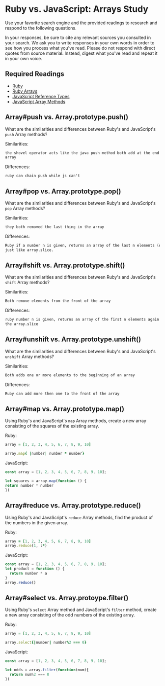 # Ruby vs. JavaScript: Arrays Study

Use your favorite search engine and the provided readings to research and
respond to the following questions.

In your responses, be sure to cite any relevant sources you consulted in your
search. We ask you to write responses in your own words in order to see how you
process what you've read. Please do not respond with direct quotes from source
material. Instead, digest what you've read and repeat it in your own voice.

## Required Readings

-   [Ruby](https://github.com/ga-wdi-boston/ruby)
-   [Ruby Arrays](https://github.com/ga-wdi-boston/ruby-arrays)
-   [JavaScript Reference Types](https://github.com/ga-wdi-boston/js-reference-types)
-   [JavaScript Array Methods](https://github.com/ga-wdi-boston/js-array-methods)

## Array#push vs. Array.prototype.push()

What are the similarities and differences between Ruby's and JavaScript's `push`
Array methods?

Similarities:

```md
the shovel operator acts like the java push method both add at the end of the
array
```

Differences:

```md
ruby can chain push while js can't
```

## Array#pop vs. Array.prototype.pop()

What are the similarities and differences between Ruby's and JavaScript's `pop`
Array methods?

Similarities:

```md
they both removed the last thing in the array
```

Differences:

```md
Ruby if a number n is given, returns an array of the last n elements (or less)
just like array.slice.
```

## Array#shift vs. Array.prototype.shift()

What are the similarities and differences between Ruby's and JavaScript's
`shift` Array methods?

Similarities:

```md
Both remove elements from the front of the array
```

Differences:

```md
ruby number n is given, returns an array of the first n elements again like
the array.slice
```

## Array#unshift vs. Array.prototype.unshift()

What are the similarities and differences between Ruby's and JavaScript's
`unshift` Array methods?

Similarities:

```md
Both adds one or more elements to the beginning of an array
```

Differences:

```md
Ruby can add more then one to the front of the array
```

## Array#map vs. Array.prototype.map()

Using Ruby's and JavaScript's `map` Array methods, create a new array consisting
of the squares of the existing array.

Ruby:

```ruby
array = [1, 2, 3, 4, 5, 6, 7, 8, 9, 10]

array.map{ |number| number * number}
```

JavaScript:

```javascript
const array = [1, 2, 3, 4, 5, 6, 7, 8, 9, 10];

let squares = array.map(function () {
return number * number
})
```

## Array#reduce vs. Array.prototype.reduce()

Using Ruby's and JavaScript's `reduce` Array methods, find the product of the
numbers in the given array.

Ruby:

```ruby
array = [1, 2, 3, 4, 5, 6, 7, 8, 9, 10]
array.reduce(1, :*)
```

JavaScript:

```javascript
const array = [1, 2, 3, 4, 5, 6, 7, 8, 9, 10];
let product = function () {
  return number * a
}
array.reduce()
```

## Array#select vs. Array.protoype.filter()

Using Ruby's `select` Array method and JavaScript's `filter` method, create a
new array consisting of the odd numbers of the existing array.

Ruby:

```ruby
array = [1, 2, 3, 4, 5, 6, 7, 8, 9, 10]

array.select{|number| number%2 === 0}
```

JavaScript:

```javascript
const array = [1, 2, 3, 4, 5, 6, 7, 8, 9, 10];

let odds = array.filter(function(num){
  return num%2 === 0
})
```
